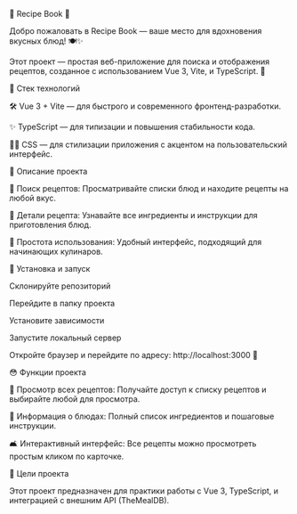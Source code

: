 🍴 Recipe Book 📜

Добро пожаловать в Recipe Book — ваше место для вдохновения вкусных блюд! 🍽✨

Этот проект — простая веб-приложение для поиска и отображения рецептов, созданное с использованием Vue 3, Vite, и TypeScript. 🚀

🔨 Стек технологий

🛠 Vue 3 + Vite — для быстрого и современного фронтенд-разработки.

✨ TypeScript — для типизации и повышения стабильности кода.

🧑‍💻 CSS — для стилизации приложения с акцентом на пользовательский интерфейс.

📜 Описание проекта

🍔 Поиск рецептов: Просматривайте списки блюд и находите рецепты на любой вкус.

🍰 Детали рецепта: Узнавайте все ингредиенты и инструкции для приготовления блюд.

🍅 Простота использования: Удобный интерфейс, подходящий для начинающих кулинаров.

🔢 Установка и запуск

Склонируйте репозиторий

Перейдите в папку проекта

Установите зависимости

Запустите локальный сервер

Откройте браузер и перейдите по адресу: http://localhost:3000 🌟

😳 Функции проекта

🔎 Просмотр всех рецептов: Получайте доступ к списку рецептов и выбирайте любой для просмотра.

🍲 Информация о блюдах: Полный список ингредиентов и пошаговые инструкции.

🛋 Интерактивный интерфейс: Все рецепты можно просмотреть простым кликом по карточке.

🥇 Цели проекта

Этот проект предназначен для практики работы с Vue 3, TypeScript, и интеграцией с внешним API (TheMealDB).
